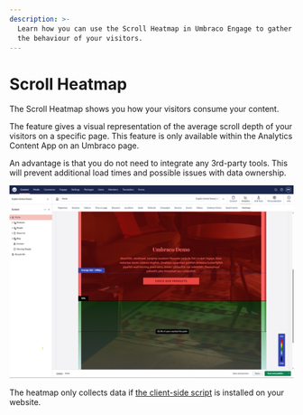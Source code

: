 ```yaml
---
description: >-
  Learn how you can use the Scroll Heatmap in Umbraco Engage to gather data on
  the behaviour of your visitors.
---
```


# Scroll Heatmap

The Scroll Heatmap shows you how your visitors consume your content.

The feature gives a visual representation of the average scroll depth of your visitors on a specific page. This feature is only available within the Analytics Content App on an Umbraco page.

An advantage is that you do not need to integrate any 3rd-party tools. This will prevent additional load times and possible issues with data ownership.

![View a scroll heatmap on each published content item in the Content section.](../../.gitbook/assets/engage-analytics-scroll-heatmap-v16.png)

The heatmap only collects data if [the client-side script](../../developers/analytics/client-side-events-and-additional-javascript-files/) is installed on your website.
